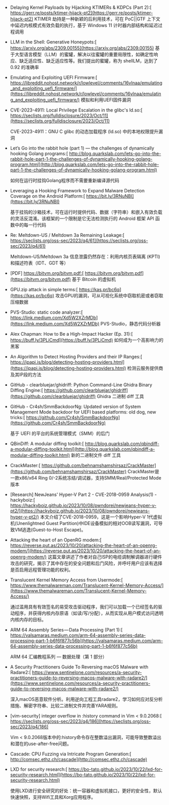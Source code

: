 * Delaying Kernel Payloads by Hijacking KTIMERs & KDPCs (Part 2):[
  https://gerr.re/posts/ktimer-hijack-pt2](https://gerr.re/posts/ktimer-hijack-pt2)  KTIMER 劫持是一种新颖的后利用技术，可在 PoC||GTF 上下文中延迟内核模式有效负载的执行，基于 Windows 11 计时器内部结构和延迟过程调用 

* LLM in the Shell: Generative Honeypots:[
  https://arxiv.org/abs/2309.00155](https://arxiv.org/abs/2309.00155) 基于大型语言模型（LLM）的蜜罐，解决以往蜜罐的重要局限性，如确定性响应、缺乏适应性、缺乏适应性等。我们提出的蜜罐，称为 shellLM，达到了 0.92 的准确率 

* Emulating and Exploiting UEFI Firmware:[
  https://libreddit.nohost.network/r/lowlevel/comments/16vlnaa/emulating_and_exploiting_uefi_firmware/](https://libreddit.nohost.network/r/lowlevel/comments/16vlnaa/emulating_and_exploiting_uefi_firmware/) 模拟和利用UEFI固件漏洞 

* CVE-2023-4911: Local Privilege Escalation in the glibc's ld.so:[
  https://seclists.org/fulldisclosure/2023/Oct/11](https://seclists.org/fulldisclosure/2023/Oct/11)

  CVE-2023-4911：GNU C glibc 的动态加载程序 (ld.so) 中的本地权限提升漏洞 

* Let’s Go into the rabbit hole (part 1) — the challenges of dynamically hooking Golang programs:[
  http://blog.quarkslab.com/lets-go-into-the-rabbit-hole-part-1-the-challenges-of-dynamically-hooking-golang-program.html](http://blog.quarkslab.com/lets-go-into-the-rabbit-hole-part-1-the-challenges-of-dynamically-hooking-golang-program.html)

  如何在运行时挂钩Golang程序而不需要重新编译源代码 

* Leveraging a Hooking Framework to Expand Malware Detection Coverage on the Android Platform:[
  https://bit.ly/3RNuNBI](https://bit.ly/3RNuNBI)

  基于挂钩的沙箱技术，可在运行时提供代码、数据（字符串）和嵌入有效负载的灵活反混淆。该框架的一个限制是它无法检测执行的 Android 框架 API 函数中的每一行代码

* Re: Meltdown-US / Meltdown 3a Remaining Leakage:[
  https://seclists.org/oss-sec/2023/q4/61](https://seclists.org/oss-sec/2023/q4/61)

  Meltdown-US/Meltdown 3a 信息泄露仍然存在：利用内核页表隔离 (KPTI) 和描述符表（IDT、GDT 等） 

* [PDF] https://bitvm.org/bitvm.pdf:[
  https://bitvm.org/bitvm.pdf](https://bitvm.org/bitvm.pdf)  基于 Bitcoin 的虚拟机 

* GPU.zip attack in simple terms:[
  https://kas.pr/bc6q](https://kas.pr/bc6q) 攻击GPU的漏洞，可从可视化系统中窃取机密或者窃取压缩数据

*  PVS-Studio: static code analyzer:[
  https://link.medium.com/Xd5W2XZrMDb](https://link.medium.com/Xd5W2XZrMDb) PVS-Studio，静态代码分析器

* Alex Chapman: How to Be a High-Impact Hacker (Ep. 31):[
  https://buff.ly/3PLiCmd](https://buff.ly/3PLiCmd) 如何成为一个高影响力的黑客

* An Algorithm to Detect Hosting Providers and their IP Ranges:[
  https://ipapi.is/blog/detecting-hosting-providers.html](https://ipapi.is/blog/detecting-hosting-providers.html) 检测云服务提供商及其IP段的方法

* GitHub - clearbluejar/ghidriff: Python Command-Line Ghidra Binary Diffing Engine:[
  https://github.com/clearbluejar/ghidriff](https://github.com/clearbluejar/ghidriff)  Ghidra 二进制 diff 工具

* GitHub - Cr4sh/SmmBackdoorNg: Updated version of System Management Mode backdoor for UEFI based platforms: old dog, new tricks:[
  https://github.com/Cr4sh/SmmBackdoorNg](https://github.com/Cr4sh/SmmBackdoorNg)

  基于 UEFI 的平台的系统管理模式（SMM）的后门 

* QBinDiff: A modular diffing toolkit:[
  http://blog.quarkslab.com/qbindiff-a-modular-diffing-toolkit.html](http://blog.quarkslab.com/qbindiff-a-modular-diffing-toolkit.html) 新的二进制文件 diff 工具 

* CrackMaster:[
  https://github.com/behnamshamshirsaz/CrackMaster](https://github.com/behnamshamshirsaz/CrackMaster) CrackMaster是一款x86/x64 Ring 0/-2系统冻结/调试器，支持SMM/Real/Protected Mode版本 

* [Research] NewJeans' Hyper-V Part 2 - CVE-2018-0959 Analysis(1) - hackyboiz:[
  https://hackyboiz.github.io/2023/10/08/pwndorei/newjeans-hyper-v-pt2/](https://hackyboiz.github.io/2023/10/08/pwndorei/newjeans-hyper-v-pt2/) 本文介绍了CVE-2018-0959，这是一个影响Hyper-V 1代虚拟机(Unenlightned Guest Partition)中IDE设备模拟的相对OOB读写漏洞，可导致VM逃逸(Guest-to-Host Escape)。 

* Attacking the heart of an OpenRG modem:[
  https://reverse.put.as/2023/10/20/attacking-the-heart-of-an-openrg-modem/](https://reverse.put.as/2023/10/20/attacking-the-heart-of-an-openrg-modem/) 这篇文章讲述了作者对自己ISP的电缆调制解调器进行硬件攻击的研究，揭示了其中存在的安全问题和后门风险，并呼吁用户应该有选择是否启用远程管理功能的权利。 

* Translucent Kernel Memory Access from Usermode:[
  https://www.themalwareman.com/Translucent-Kernel-Memory-Access/](https://www.themalwareman.com/Translucent-Kernel-Memory-Access/)

  通过滥用具有有效签名的易受攻击驱动程序，我们可以加载一个已经签名的驱动程序，并获得内核内存原语（如读/写/分配），从而实现从用户模式访问透明内核内存的目标。

* ARM 64 Assembly Series — Data Processing (Part 1):[
  https://valsamaras.medium.com/arm-64-assembly-series-data-processing-part-1-b6f6f877c56b](https://valsamaras.medium.com/arm-64-assembly-series-data-processing-part-1-b6f6f877c56b)

  ARM 64 汇编教程系列 — 数据处理（第 1 部分）

* A Security Practitioners Guide To Reversing macOS Malware with Radare2:[
  https://www.sentinelone.com/resources/a-security-practitioners-guide-to-reversing-macos-malware-with-radare2/](https://www.sentinelone.com/resources/a-security-practitioners-guide-to-reversing-macos-malware-with-radare2/)

  深入macOS恶意软件分析。利用逆向工程工具radare2，学习如何应对反分析措施、解密字符串、比较二进制文件并完善YARA规则。

* [vim-security] integer overflow in :history command in Vim < 9.0.2068:[
  https://seclists.org/oss-sec/2023/q4/186](https://seclists.org/oss-sec/2023/q4/186)

   Vim < 9.0.2068版本中的:history命令存在整数溢出漏洞，可能导致整数溢出和潜在的use-after-free问题。 

* Cascade: CPU Fuzzing via Intricate Program Generation:[
  http://comsec.ethz.ch/cascade](http://comsec.ethz.ch/cascade)

* LXD for security research:[
  https://bo-tato.github.io/2023/10/22/lxd-for-security-research.html](https://bo-tato.github.io/2023/10/22/lxd-for-security-research.html)

  使用LXD进行安全研究的好处：统一容器和虚拟机接口，更好的安全性，默认快速快照，支持Wifi工具和Xorg应用程序。
